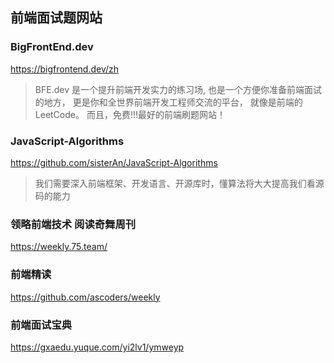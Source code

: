 ## 前端面试题网站
### BigFrontEnd.dev
https://bigfrontend.dev/zh
> BFE.dev 是一个提升前端开发实力的练习场,
> 也是一个方便你准备前端面试的地方，
> 更是你和全世界前端开发工程师交流的平台，
> 就像是前端的LeetCode。
> 而且，免费!!!最好的前端刷题网站！

### JavaScript-Algorithms
https://github.com/sisterAn/JavaScript-Algorithms
> 我们需要深入前端框架、开发语言、开源库时，懂算法将大大提高我们看源码的能力

### 领略前端技术 阅读奇舞周刊
https://weekly.75.team/

### 前端精读
https://github.com/ascoders/weekly

### 前端面试宝典
https://gxaedu.yuque.com/yi2lv1/ymweyp

###
